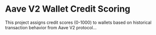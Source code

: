 # Aave V2 Wallet Credit Scoring

This project assigns credit scores (0-1000) to wallets based on historical transaction behavior from Aave V2 protocol...